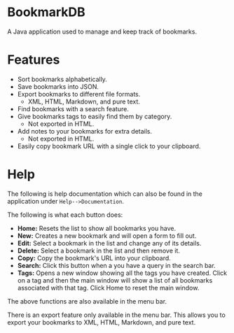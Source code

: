 # BookmarkDB

A Java application used to manage and keep track of bookmarks.

# Features

- Sort bookmarks alphabetically.
- Save bookmarks into JSON.
- Export bookmarks to different file formats.
	- XML, HTML, Markdown, and pure text.
- Find bookmarks with a search feature.
- Give bookmarks tags to easily find them by category.
	- Not exported in HTML.
- Add notes to your bookmarks for extra details.
	- Not exported in HTML.
- Easily copy bookmark URL with a single click to your clipboard.

# Help

The following is help documentation which can also be found in the application under `Help-->Documentation`.

The following is what each button does:

- **Home:** Resets the list to show all bookmarks you have.
- **New:** Creates a new bookmark and will open a form to fill out.
- **Edit:** Select a bookmark in the list and change any of its details.
- **Delete:** Select a bookmark in the list and then remove it.
- **Copy:** Copy the bookmark's URL into your clipboard.
- **Search:** Click this button when a you have a query in the search bar.
- **Tags:** Opens a new window showing all the tags you have created. Click on a tag and then the main window will show a list of all bookmarks associated with that tag. Click Home to reset the main window.

The above functions are also available in the menu bar.

There is an export feature only available in the menu bar. This allows you to export your bookmarks to XML, HTML, Markdown, and pure text.
